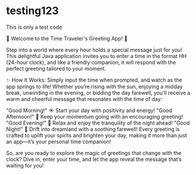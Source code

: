 # testing123
This is only a test code 

🌟 Welcome to the Time Traveler's Greeting App! 🌟

Step into a world where every hour holds a special message just for you! This delightful Java application invites you to enter a time in the format HH (24-hour clock), and like a friendly companion, it will respond with the perfect greeting tailored to your moment.

✨ How It Works: Simply input the time when prompted, and watch as the app springs to life! Whether you’re rising with the sun, enjoying a midday break, unwinding in the evening, or bidding the day farewell, you'll receive a warm and cheerful message that resonates with the time of day:

"Good Morning!" ☀️ Start your day with positivity and energy!
"Good Afternoon!" 🌼 Keep your momentum going with an encouraging greeting!
"Good Evening!" 🌙 Relax and enjoy the tranquility of the night ahead!
"Good Night!" 🌌 Drift into dreamland with a soothing farewell!
Every greeting is crafted to uplift your spirits and brighten your day, making it more than just an app—it’s your personal time companion!

So, are you ready to explore the magic of greetings that change with the clock? Dive in, enter your time, and let the app reveal the message that’s waiting for you!
